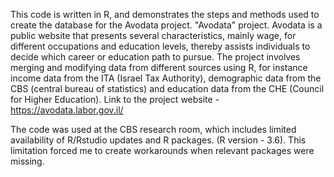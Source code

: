 This code is written in R, and demonstrates the steps and methods used to create the database for the Avodata project.
"Avodata" project. Avodata is a public website that presents several characteristics, mainly wage, for different occupations and education levels, 
thereby assists individuals to decide which career or education path to pursue. 
The project involves merging and modifying data from different sources using R, 
for instance income data from the ITA (Israel Tax Authority), demographic data from the CBS (central bureau of statistics) 
and education data from the CHE (Council for Higher Education).
Link to the project website - https://avodata.labor.gov.il/

The code was used at the CBS research room, which includes limited availability of R/Rstudio updates and R packages. (R version - 3.6).
This limitation forced me to create workarounds when relevant packages were missing.
